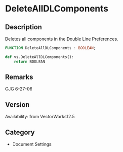 # DeleteAllDLComponents

## Description
Deletes all components in the Double Line Preferences.

```pascal
FUNCTION DeleteAllDLComponents : BOOLEAN;
```

```python
def vs.DeleteAllDLComponents():
    return BOOLEAN
```

## Remarks
CJG 6-27-06

## Version
Availability: from VectorWorks12.5

## Category
* Document Settings

